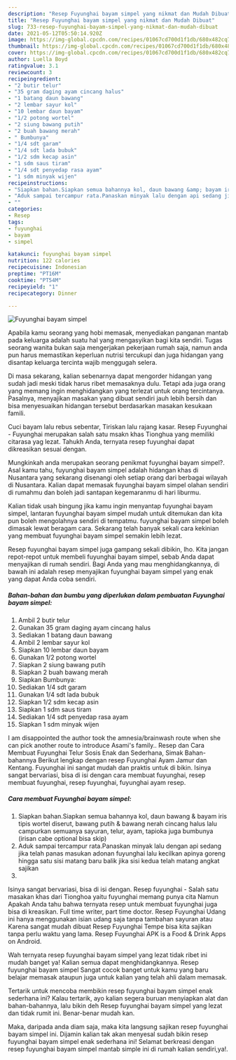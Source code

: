```yaml
---
description: "Resep Fuyunghai bayam simpel yang nikmat dan Mudah Dibuat"
title: "Resep Fuyunghai bayam simpel yang nikmat dan Mudah Dibuat"
slug: 733-resep-fuyunghai-bayam-simpel-yang-nikmat-dan-mudah-dibuat
date: 2021-05-12T05:50:14.920Z
image: https://img-global.cpcdn.com/recipes/01067cd700d1f1db/680x482cq70/fuyunghai-bayam-simpel-foto-resep-utama.jpg
thumbnail: https://img-global.cpcdn.com/recipes/01067cd700d1f1db/680x482cq70/fuyunghai-bayam-simpel-foto-resep-utama.jpg
cover: https://img-global.cpcdn.com/recipes/01067cd700d1f1db/680x482cq70/fuyunghai-bayam-simpel-foto-resep-utama.jpg
author: Luella Boyd
ratingvalue: 3.1
reviewcount: 3
recipeingredient:
- "2 butir telur"
- "35 gram daging ayam cincang halus"
- "1 batang daun bawang"
- "2 lembar sayur kol"
- "10 lembar daun bayam"
- "1/2 potong wortel"
- "2 siung bawang putih"
- "2 buah bawang merah"
- " Bumbunya"
- "1/4 sdt garam"
- "1/4 sdt lada bubuk"
- "1/2 sdm kecap asin"
- "1 sdm saus tiram"
- "1/4 sdt penyedap rasa ayam"
- "1 sdm minyak wijen"
recipeinstructions:
- "Siapkan bahan.Siapkan semua bahannya kol, daun bawang &amp; bayam iris tipis wortel diserut, bawang putih &amp; bawang nerah cincang halus lalu campurkan semuanya sayuran, telur, ayam, tapioka juga bumbunya (irisan cabe optional bisa skip)"
- "Aduk sampai tercampur rata.Panaskan minyak lalu dengan api sedang jika telah panas masukan adonan fuyunghai lalu kecilkan apinya goreng hingga satu sisi matang baru balik jika sisi kedua telah matang angkat sajikan"
- ""
categories:
- Resep
tags:
- fuyunghai
- bayam
- simpel

katakunci: fuyunghai bayam simpel 
nutrition: 122 calories
recipecuisine: Indonesian
preptime: "PT16M"
cooktime: "PT54M"
recipeyield: "1"
recipecategory: Dinner

---
```



![Fuyunghai bayam simpel](https://img-global.cpcdn.com/recipes/01067cd700d1f1db/680x482cq70/fuyunghai-bayam-simpel-foto-resep-utama.jpg)

Apabila kamu seorang yang hobi memasak, menyediakan panganan mantab pada keluarga adalah suatu hal yang mengasyikan bagi kita sendiri. Tugas seorang  wanita bukan saja mengerjakan pekerjaan rumah saja, namun anda pun harus memastikan keperluan nutrisi tercukupi dan juga hidangan yang disantap keluarga tercinta wajib menggugah selera.

Di masa  sekarang, kalian sebenarnya dapat mengorder hidangan yang sudah jadi meski tidak harus ribet memasaknya dulu. Tetapi ada juga orang yang memang ingin menghidangkan yang terlezat untuk orang tercintanya. Pasalnya, menyajikan masakan yang dibuat sendiri jauh lebih bersih dan bisa menyesuaikan hidangan tersebut berdasarkan masakan kesukaan famili. 

Cuci bayam lalu rebus sebentar, Tiriskan lalu rajang kasar. Resep Fuyunghai - Fuyunghai merupakan salah satu msakn khas Tionghua yang memiliki citarasa yag lezat. Tahukh Anda, ternyata resep fuyunghai dapat dikreasikan sesuai dengan.

Mungkinkah anda merupakan seorang penikmat fuyunghai bayam simpel?. Asal kamu tahu, fuyunghai bayam simpel adalah hidangan khas di Nusantara yang sekarang disenangi oleh setiap orang dari berbagai wilayah di Nusantara. Kalian dapat memasak fuyunghai bayam simpel olahan sendiri di rumahmu dan boleh jadi santapan kegemaranmu di hari liburmu.

Kalian tidak usah bingung jika kamu ingin menyantap fuyunghai bayam simpel, lantaran fuyunghai bayam simpel mudah untuk ditemukan dan kita pun boleh mengolahnya sendiri di tempatmu. fuyunghai bayam simpel boleh dimasak lewat beragam cara. Sekarang telah banyak sekali cara kekinian yang membuat fuyunghai bayam simpel semakin lebih lezat.

Resep fuyunghai bayam simpel juga gampang sekali dibikin, lho. Kita jangan repot-repot untuk membeli fuyunghai bayam simpel, sebab Anda dapat menyajikan di rumah sendiri. Bagi Anda yang mau menghidangkannya, di bawah ini adalah resep menyajikan fuyunghai bayam simpel yang enak yang dapat Anda coba sendiri.

<!--inarticleads1-->

##### Bahan-bahan dan bumbu yang diperlukan dalam pembuatan Fuyunghai bayam simpel:

1. Ambil 2 butir telur
1. Gunakan 35 gram daging ayam cincang halus
1. Sediakan 1 batang daun bawang
1. Ambil 2 lembar sayur kol
1. Siapkan 10 lembar daun bayam
1. Gunakan 1/2 potong wortel
1. Siapkan 2 siung bawang putih
1. Siapkan 2 buah bawang merah
1. Siapkan  Bumbunya:
1. Sediakan 1/4 sdt garam
1. Gunakan 1/4 sdt lada bubuk
1. Siapkan 1/2 sdm kecap asin
1. Siapkan 1 sdm saus tiram
1. Sediakan 1/4 sdt penyedap rasa ayam
1. Siapkan 1 sdm minyak wijen


I am disappointed the author took the amnesia/brainwash route when she can pick another route to introduce Asami&#39;s family.. Resep dan Cara Membuat Fuyunghai Telur Sosis Enak dan Sederhana, Simak Bahan-bahannya Berikut lengkap dengan resep Fuyunghai Ayam Jamur dan Kentang. Fuyunghai ini sangat mudah dan praktis untuk di bikin. Isinya sangat bervariasi, bisa di isi dengan cara membuat fuyunghai, resep membuat fuyunghai, resep fuyunghai, fuyunghai ayam resep. 

<!--inarticleads2-->

##### Cara membuat Fuyunghai bayam simpel:

1. Siapkan bahan.Siapkan semua bahannya kol, daun bawang &amp; bayam iris tipis wortel diserut, bawang putih &amp; bawang nerah cincang halus lalu campurkan semuanya sayuran, telur, ayam, tapioka juga bumbunya (irisan cabe optional bisa skip)
1. Aduk sampai tercampur rata.Panaskan minyak lalu dengan api sedang jika telah panas masukan adonan fuyunghai lalu kecilkan apinya goreng hingga satu sisi matang baru balik jika sisi kedua telah matang angkat sajikan
1. 


Isinya sangat bervariasi, bisa di isi dengan. Resep fuyunghai - Salah satu masakan khas dari Tionghoa yaitu fuyunghai memang punya cita Namun Apakah Anda tahu bahwa ternyata resep untuk membuat fuyunghai juga bisa di kreasikan. Full time writer, part time doctor. Resep Fuyunghai Udang ini hanya menggunakan isian udang saja tanpa tambahan sayuran atau Karena sangat mudah dibuat Resep Fuyunghai Tempe bisa kita sajikan tanpa perlu waktu yang lama. Resep Fuyunghai APK is a Food &amp; Drink Apps on Android. 

Wah ternyata resep fuyunghai bayam simpel yang lezat tidak ribet ini mudah banget ya! Kalian semua dapat menghidangkannya. Resep fuyunghai bayam simpel Sangat cocok banget untuk kamu yang baru belajar memasak ataupun juga untuk kalian yang telah ahli dalam memasak.

Tertarik untuk mencoba membikin resep fuyunghai bayam simpel enak sederhana ini? Kalau tertarik, ayo kalian segera buruan menyiapkan alat dan bahan-bahannya, lalu bikin deh Resep fuyunghai bayam simpel yang lezat dan tidak rumit ini. Benar-benar mudah kan. 

Maka, daripada anda diam saja, maka kita langsung sajikan resep fuyunghai bayam simpel ini. Dijamin kalian tak akan menyesal sudah bikin resep fuyunghai bayam simpel enak sederhana ini! Selamat berkreasi dengan resep fuyunghai bayam simpel mantab simple ini di rumah kalian sendiri,ya!.

